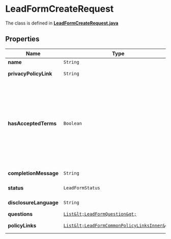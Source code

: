 

# LeadFormCreateRequest

The class is defined in **[LeadFormCreateRequest.java](../../src/main/java/org/openapitools/model/LeadFormCreateRequest.java)**

## Properties

Name | Type | Description | Notes
------------ | ------------- | ------------- | -------------
**name** | `String` | Internal name of the lead form. | 
**privacyPolicyLink** | `String` | A link to the advertiser&#39;s privacy policy. This will be included in the lead form&#39;s disclosure language. | 
**hasAcceptedTerms** | `Boolean` | Whether the advertiser has accepted Pinterest&#39;s terms of service for creating a lead ad.  By sending us TRUE for this parameter, you agree that (i) you will use any personal information received in compliance with the privacy policy you share with Pinterest, and (ii) you will comply with Pinterest&#39;s &lt;a href&#x3D;\&quot;https://policy.pinterest.com/en/lead-ad-terms\&quot;&gt;Lead Ad Terms&lt;/a&gt;. As a reminder, all advertising on Pinterest is subject to the &lt;a href&#x3D;\&quot;https://business.pinterest.com/en/pinterest-advertising-services-agreement/\&quot;&gt;Pinterest Advertising Services Agreement&lt;/a&gt; or an equivalent agreement as set forth on an IO | 
**completionMessage** | `String` | A message for people who complete the form to let them know what happens next. | 
**status** | `LeadFormStatus` |  |  [optional property]
**disclosureLanguage** | `String` | Additional disclosure language to be included in the lead form. |  [optional property]
**questions** | [`List&lt;LeadFormQuestion&gt;`](LeadFormQuestion.md) | List of questions to be displayed on the lead form. | 
**policyLinks** | [`List&lt;LeadFormCommonPolicyLinksInner&gt;`](LeadFormCommonPolicyLinksInner.md) | List of additional policy links to be displayed on the lead form. |  [optional property]










